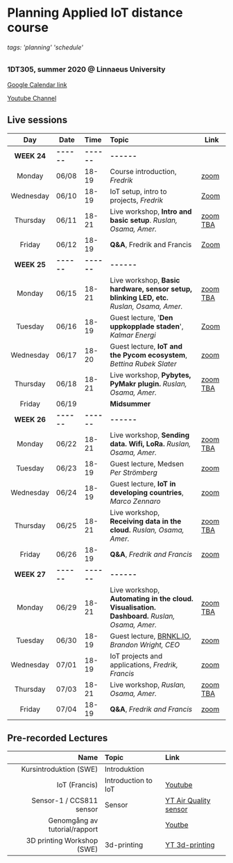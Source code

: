 # Planning Applied IoT distance course

###### tags: 'planning' 'schedule'

### 1DT305, summer 2020 @ Linnaeus University

[Google Calendar link](https://calendar.google.com/calendar?cid=ZWxocHJrZGE3M2o5am9mM2ZtNmdzaWtpajRAZ3JvdXAuY2FsZW5kYXIuZ29vZ2xlLmNvbQ)

[Youtube Channel](https://www.youtube.com/channel/UCj70OvBUiWxO8Rj_qfUcHsQ)

## Live sessions

| Day | Date | Time | Topic | Link |
| :---: | --- | :--- | :--- | --- |
| **WEEK 24**| **------**|**------** |**------**
| Monday | 06/08 | 18-19 | Course introduction, *Fredrik* | [zoom](https://lnu-se.zoom.us/j/6466400631)
| Wednesday | 06/10 | 18-19 | IoT setup, intro to projects, *Fredrik* | [Zoom](https://lnu-se.zoom.us/j/6466400631)
| Thursday | 06/11 | 18-21 | Live workshop, **Intro and basic setup**. *Ruslan, Osama, Amer.* | [zoom TBA](zoom)
| Friday | 06/12 | 18-19 | **Q&A**, Fredrik and Francis | [Zoom](https://lnu-se.zoom.us/j/6466400631)
| **WEEK 25**| **------**|**------** |**------**
| Monday | 06/15 | 18-21 | Live workshop, **Basic hardware, sensor setup, blinking LED, etc.** *Ruslan, Osama, Amer.* | [zoom TBA](zoom)
| Tuesday | 06/16 | 18-19 | Guest lecture, '**Den uppkopplade staden**', *Kalmar Energi* | [Zoom](https://lnu-se.zoom.us/j/68591273914)
| Wednesday | 06/17 | 18-20 | Guest lecture, **IoT and the Pycom ecosystem**, *Bettina Rubek Slater* | [zoom](https://lnu-se.zoom.us/j/6466400631)
| Thursday | 06/18 | 18-21 | Live workshop, **Pybytes, PyMakr plugin.** *Ruslan, Osama, Amer.* | [zoom TBA](zoom)
| Friday | 06/19 |  | **Midsummer** |
| **WEEK 26**| **------**|**------** |**------**
| Monday | 06/22 | 18-21 | Live workshop, **Sending data. Wifi, LoRa.**  *Ruslan, Osama, Amer.* | [zoom TBA](zoom)
| Tuesday | 06/23 | 18-19 | Guest lecture, Medsen *Per Strömberg*| [zoom](https://lnu-se.zoom.us/j/6466400631)
| Wednesday | 06/24 | 18-19 | Guest lecture, **IoT in developing countries**, *Marco Zennaro*  | [zoom](https://lnu-se.zoom.us/skype/67506037520)
| Thursday | 06/25 | 18-21 | Live workshop, **Receiving data in the cloud.**  *Ruslan, Osama, Amer.* | [zoom TBA](zoom)
| Friday | 06/26 | 18-19 | **Q&A**, *Fredrik and Francis* | [zoom](https://lnu-se.zoom.us/j/6466400631)
| **WEEK 27**| **------**|**------** |**------**
| Monday | 06/29 | 18-21 | Live workshop, **Automating in the cloud. Visualisation. Dashboard.**  *Ruslan, Osama, Amer.* | [zoom TBA](zoom)
| Tuesday | 06/30 | 18-19 | Guest lecture, [BRNKL.IO](BRNKL.IO), *Brandon Wright, CEO* | [zoom](https://lnu-se.zoom.us/j/6466400631)
| Wednesday | 07/01 | 18-19 | IoT projects and applications, *Fredrik, Francis* | [zoom](https://lnu-se.zoom.us/j/6466400631)
| Thursday | 07/03 | 18-21 | Live workshop,  *Ruslan, Osama, Amer.* | [zoom TBA](zoom)
| Friday | 07/04 | 18-19 | **Q&A**, *Fredrik and Francis* | [zoom](https://lnu-se.zoom.us/j/6466400631)



## Pre-recorded Lectures

|            Name            | Topic               | Link                                                  |
|--------------------------:|:------------------- |:----------------------------------------------------- |
|   Kursintroduktion (SWE)   | Introduktion        | []( ..)                                               |
|       IoT (Francis)        | Introduction to IoT | [Youtube](https://youtu.be/7s19AwCSNmg)               |
|  Sensor-1 / CCS811 sensor  | Sensor              | [YT Air Quality sensor](https://youtu.be/6x12pDTNqSA) |
|   Genomgång av tutorial/rapport                         |                     | [Youtbe](https://youtu.be/g1oWs8J7lNQ)               |
| 3D printing Workshop (SWE) | 3d-printing         | [YT 3d-printing](https://youtu.be/pZXlSApSQXU)                                    |


